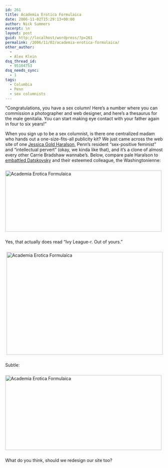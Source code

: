 ```yaml
---
id: 261
title: Academia Erotica Formulaica
date: 2006-11-02T15:29:13+00:00
author: Nick Summers
excerpt: \n
layout: post
guid: http://localhost/wordpress/?p=261
permalink: /2006/11/02/academia-erotica-formulaica/
other_author:
  - 
  - Alex Klein
dsq_thread_id:
  - 95104753
dsq_needs_sync:
  - 1
tags:
  - Columbia
  - Penn
  - sex columnists
---
```

&#8220;Congratulations, you have a sex column! Here&#8217;s a number where you can commission a photographer and web designer, and here&#8217;s a thesaurus for the male genitalia. You can start making eye contact with your father again in four to six years!&#8221;

When you sign up to be a sex columnist, is there one centralized madam who hands out a one-size-fits-all publicity kit? We just came across the web site of one [Jessica Gold Haralson](http://www.jessicagoldharalson.com/), Penn&#8217;s resident &#8220;sex-positive feminist&#8221; and &#8220;intellectual pervert&#8221; (okay, we kinda like that), and it&#8217;s a clone of almost every other Carrie Bradshaw wannabe&#8217;s. Below, compare pale Haralson to [embattled Datskovsky](http://www.ivygateblog.com/2006/10/dont_sex_columnists_get_off_on_this_kind_of_attention.html) and their esteemed colleague, the Washingtonienne:

<img width="500" vspace="10" height="195" border="0" src="http://www.ivygateblog.com/wp-content/uploads/2006/11/haralsonsite.jpg" alt="Academia Erotica Formulaica" />&nbsp;

Yes, that actually does read &#8220;Ivy League-r. Out of yours.&#8221;

&nbsp;<img width="500" vspace="10" height="328" border="0" src="http://www.ivygateblog.com/wp-content/uploads/2006/11/datskovskysite.jpg" alt="Academia Erotica Formulaica" />

Subtle:

<img width="500" vspace="10" height="239" border="0" src="http://www.ivygateblog.com/wp-content/uploads/2006/11/cutlersite.jpg" alt="Academia Erotica Formulaica" />

What do you think, should we redesign our site too?